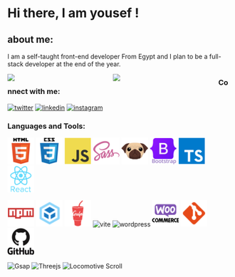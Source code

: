 # Hi there, I am yousef !
## about me:
<p align="left">I am a self-taught front-end developer  From Egypt and I plan to be a full-stack developer at the end of the year.</p>
<img src="https://github-readme-stats.vercel.app/api?username=ymhaah&show_icons=true" align="left" width="47%" />

<img src="https://github-readme-stats.vercel.app/api/top-langs/?username=ymhaah&layout=compact" align="left" width="47%" />

<h3 align="left">Connect with me:</h3>
<p align="left">
<a href="https://twitter.com/hafanwi" target="blank"><img align="center" src="https://cdn-icons-png.flaticon.com/512/733/733579.png" alt="twitter" title="twitter" height="40" width="40"/></a>
<a href="https://www.linkedin.com/in/yousef-mohamed-348221204/" target="blank"><img align="center" src="https://upload.wikimedia.org/wikipedia/commons/thumb/8/81/LinkedIn_icon.svg/1200px-LinkedIn_icon.svg.png" alt="linkedin" title="linkedin" height="40" width="40"/></a>
<a href="https://www.instagram.com/yousef_hafnawi/" target="blank"><img align="center" src="https://cdn-icons-png.flaticon.com/512/2111/2111463.png" alt="instagram" title="instagram" height="40" width="40"/></a>
</p> 
<p align="left"></p> 
<h3 align="left">Languages and Tools:</h3>
<p align="left">
<img src="https://raw.githubusercontent.com/devicons/devicon/1119b9f84c0290e0f0b38982099a2bd027a48bf1/icons/html5/html5-original-wordmark.svg" alt="html" title="html" width="60" height="60"/>
 <img src="https://raw.githubusercontent.com/devicons/devicon/1119b9f84c0290e0f0b38982099a2bd027a48bf1/icons/css3/css3-original-wordmark.svg" alt="css" title="css" width="60" height="60"/>
 <img src="https://raw.githubusercontent.com/devicons/devicon/1119b9f84c0290e0f0b38982099a2bd027a48bf1/icons/javascript/javascript-original.svg" alt="javascript" title="javascript" width="60" height="60"/>
 <img src="https://raw.githubusercontent.com/devicons/devicon/1119b9f84c0290e0f0b38982099a2bd027a48bf1/icons/sass/sass-original.svg" alt="sass" title="sass" width="60" height="60"/>
 <img src="https://raw.githubusercontent.com/PKief/vscode-material-icon-theme/6e9e5f5bde3487521d41f0a8044fd94ebd5f1e08/icons/pug.svg" alt="pugjs" title="pugjs" width="60" height="60"/>
   <img src="https://raw.githubusercontent.com/devicons/devicon/1119b9f84c0290e0f0b38982099a2bd027a48bf1/icons/bootstrap/bootstrap-original-wordmark.svg" alt="bootstrap" title="bootstrap" width="60" height="60"/>
 
<img src="https://raw.githubusercontent.com/devicons/devicon/1119b9f84c0290e0f0b38982099a2bd027a48bf1/icons/typescript/typescript-original.svg" alt="typescript" title="typescript" width="60" height="60"/>
     <img src="https://raw.githubusercontent.com/devicons/devicon/1119b9f84c0290e0f0b38982099a2bd027a48bf1/icons/react/react-original-wordmark.svg" alt="react" title="react"  width="60" height="60"/>
 </p> 

 <p align="left">

   <img src="https://raw.githubusercontent.com/devicons/devicon/1119b9f84c0290e0f0b38982099a2bd027a48bf1/icons/npm/npm-original-wordmark.svg" alt="npm" title="npm" width="60" height="60"/>
 <img src="https://raw.githubusercontent.com/PKief/vscode-material-icon-theme/6e9e5f5bde3487521d41f0a8044fd94ebd5f1e08/icons/webpack.svg" alt="webpack" title="webpack" width="60" height="60"/>
  <img src="https://raw.githubusercontent.com/devicons/devicon/1119b9f84c0290e0f0b38982099a2bd027a48bf1/icons/gulp/gulp-plain.svg" alt="gulp" title="gulp" width="60" height="60"/>
 <img src="https://upload.wikimedia.org/wikipedia/commons/thumb/f/f1/Vitejs-logo.svg/800px-Vitejs-logo.svg.png" alt="vite" title="vite" width="60" height="60"/>
   <img src="https://upload.wikimedia.org/wikipedia/commons/thumb/9/98/WordPress_blue_logo.svg/2048px-WordPress_blue_logo.svg.png" alt="wordpress" title="wordpress" width="60" height="60"/>
    <img src="https://raw.githubusercontent.com/devicons/devicon/1119b9f84c0290e0f0b38982099a2bd027a48bf1/icons/woocommerce/woocommerce-original-wordmark.svg" alt="woocommerce" title="woocommerce" width="60" height="60"/>
  <img src="https://raw.githubusercontent.com/PKief/vscode-material-icon-theme/6e9e5f5bde3487521d41f0a8044fd94ebd5f1e08/icons/git.svg" alt="git" title="git" width="60" height="60"/>
  <img src="https://raw.githubusercontent.com/devicons/devicon/1119b9f84c0290e0f0b38982099a2bd027a48bf1/icons/github/github-original-wordmark.svg" alt="github" title="github" width="60" height="60"/>




</p> 
 
 <p align="left">
 
 <img src="https://greensock.com/uploads/monthly_2020_03/tweenmax.png.cf27916e926fbb328ff214f66b4c8429.png" title="Gsap" alt="Gsap" width="60" height="60"/>
 <img src="https://user-images.githubusercontent.com/77534098/191093846-c86ad1d5-f66b-458c-bc39-4c27e88b8357.png" alt="Threejs" title="Threejs" width="60" height="60"/>
 <img src="https://user-images.githubusercontent.com/4596862/58807621-67aeec00-85e6-11e9-8e3a-3fe4123ee76c.png" alt="Locomotive Scroll" title="Locomotive Scroll" width="60" height="60"/>

 </p> 

